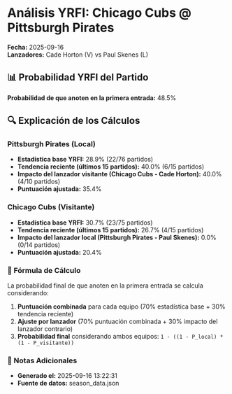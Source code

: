 # Análisis YRFI: Chicago Cubs @ Pittsburgh Pirates

**Fecha:** 2025-09-16  
**Lanzadores:** Cade Horton (V) vs Paul Skenes (L)

## 📊 Probabilidad YRFI del Partido

**Probabilidad de que anoten en la primera entrada:** 48.5%

## 🔍 Explicación de los Cálculos

### Pittsburgh Pirates (Local)
- **Estadística base YRFI:** 28.9% (22/76 partidos)
- **Tendencia reciente (últimos 15 partidos):** 40.0% (6/15 partidos)
- **Impacto del lanzador visitante (Chicago Cubs - Cade Horton):** 40.0% (4/10 partidos)
- **Puntuación ajustada:** 35.4%

### Chicago Cubs (Visitante)
- **Estadística base YRFI:** 30.7% (23/75 partidos)
- **Tendencia reciente (últimos 15 partidos):** 26.7% (4/15 partidos)
- **Impacto del lanzador local (Pittsburgh Pirates - Paul Skenes):** 0.0% (0/14 partidos)
- **Puntuación ajustada:** 20.4%

### 📝 Fórmula de Cálculo

La probabilidad final de que anoten en la primera entrada se calcula considerando:
1. **Puntuación combinada** para cada equipo (70% estadística base + 30% tendencia reciente)
2. **Ajuste por lanzador** (70% puntuación combinada + 30% impacto del lanzador contrario)
3. **Probabilidad final** considerando ambos equipos: `1 - ((1 - P_local) * (1 - P_visitante))`

### 📌 Notas Adicionales

- **Generado el:** 2025-09-16 13:22:31
- **Fuente de datos:** season_data.json
